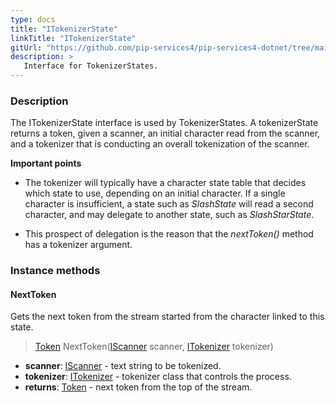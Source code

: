 ```yaml
---
type: docs
title: "ITokenizerState"
linkTitle: "ITokenizerState"
gitUrl: "https://github.com/pip-services4/pip-services4-dotnet/tree/main/pip-services4-expressions-dotnet"
description: > 
   Interface for TokenizerStates.
---
```


### Description

The ITokenizerState interface is used by TokenizerStates. A tokenizerState returns a token, given a scanner, an initial character read from the scanner, and a tokenizer that is conducting an overall tokenization of the scanner. 

**Important points**

- The tokenizer will typically have a character state table that decides which state to use, depending on an initial character. If a single character is insufficient, a state such as *SlashState* will read a second character, and may delegate to another state, such as *SlashStarState*.  
  
- This prospect of delegation is the reason that the *nextToken()* method has a tokenizer argument.

### Instance methods

#### NextToken
Gets the next token from the stream started from the character linked to this state.

> [Token](../token) NextToken([IScanner](../../io/iscanner) scanner, [ITokenizer](../itokenizer) tokenizer)

- **scanner**: [IScanner](../../io/iscanner) - text string to be tokenized.
- **tokenizer**: [ITokenizer](../itokenizer) - tokenizer class that controls the process.
- **returns**: [Token](../token) - next token from the top of the stream.
